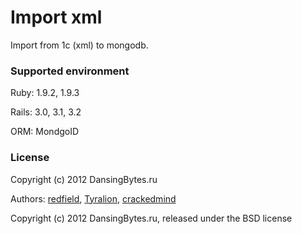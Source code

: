 Import xml
======

Import from 1c (xml) to mongodb.


### Supported environment

Ruby:   1.9.2, 1.9.3

Rails:  3.0, 3.1, 3.2

ORM:    MondgoID


### License

Copyright (c) 2012 DansingBytes.ru

Authors: [redfield](mailto:up.redfield@gmail.com), [Tyralion](mailto:piliaiev@gmail.com), [crackedmind](mailto:digital.stream.of.mind@gmail.com)

Copyright (c) 2012 DansingBytes.ru, released under the BSD license
